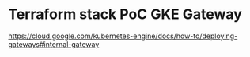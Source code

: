 # Terraform stack PoC GKE Gateway

https://cloud.google.com/kubernetes-engine/docs/how-to/deploying-gateways#internal-gateway

<!-- BEGINNING OF PRE-COMMIT-TERRAFORM DOCS HOOK -->
